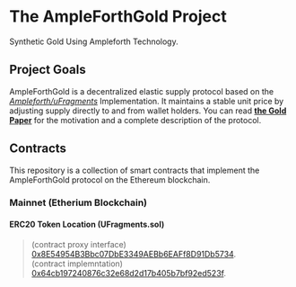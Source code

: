 # The AmpleForthGold Project  

Synthetic Gold Using Ampleforth Technology.

## Project Goals
AmpleForthGold is a decentralized elastic supply protocol based on the [*Ampleforth/uFragments*](https://github.com/ampleforth/uFragments) Implementation. It maintains a stable unit price by adjusting supply directly to and from wallet holders. You can read [**the Gold Paper**](https://github.com/AmpleForthGold/AmpleForthGold/blob/master/GoldPaper.md) for the motivation and a complete description of the protocol.

## Contracts
This repository is a collection of smart contracts that implement the AmpleForthGold protocol on the Ethereum blockchain.
### Mainnet (Etherium Blockchain)
#### ERC20 Token Location (UFragments.sol)
> (contract proxy interface) [0x8E54954B3Bbc07DbE3349AEBb6EAFf8D91Db5734](https://etherscan.io/address/0x8E54954B3Bbc07DbE3349AEBb6EAFf8D91Db5734).<br>
> (contract implemntation) [0x64cb197240876c32e68d2d17b405b7bf92ed523f](https://etherscan.io/address/0x64cb197240876c32e68d2d17b405b7bf92ed523f).




